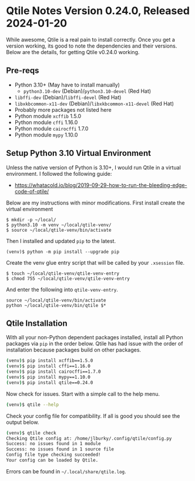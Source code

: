 # Qtile Notes Version 0.24.0, Released 2024-01-20
While awesome, Qtile is a real pain to install correctly. Once you get a version
working, its good to note the dependencies and their versions. Below are the
details, for getting Qtile v0.24.0 working.

## Pre-reqs
* Python 3.10+ (May have to install manually)  
  * `python3.10-dev` (Debian)/`python3.10-devel` (Red Hat)
* `libffi-dev` (Debian)/`libffi-devel` (Red Hat)
* `libxkbcommon-x11-dev` (Debian)/`libxkbcommon-x11-devel` (Red Hat)
* Probably more packages not listed here
* Python module `xcffib` 1.5.0
* Python module `cffi` 1.16.0
* Python module `cairocffi` 1.7.0
* Python module `mypy` 1.10.0

## Setup Python 3.10 Virtual Environment
Unless the native version of Python is 3.10+, I would run Qtile in a virtual environment. I
followed the following guide:
* https://whatacold.io/blog/2019-09-29-how-to-run-the-bleeding-edge-code-of-qtile/

Below are my instructions with minor modifications.
First install create the virtual environment
```
$ mkdir -p ~/local/
$ python3.10 -m venv ~/local/qtile-venv/
$ source ~/local/qtile-venv/bin/activate
```

Then I installed and updated `pip` to the latest.
```
(venv)$ python -m pip install --upgrade pip
```

Create the venv glue entry script that will be called by your `.xsession` file.
```
$ touch ~/local/qtile-venv/qtile-venv-entry
$ chmod 755 ~/local/qtile-venv/qtile-venv-entry
```

And enter the following into `qtile-venv-entry`.
```
source ~/local/qtile-venv/bin/activate
python ~/local/qtile-venv/bin/qtile $*
```

## Qtile Installation
With all your non-Python dependent packages installed, install all Python
packages via `pip` in the order below. Qtile has had issue with the order of
installation because packages build on other packages.

```bash
(venv)$ pip install xcffib==1.5.0
(venv)$ pip install cffi==1.16.0
(venv)$ pip install cairocffi==1.7.0
(venv)$ pip install mypy==1.10.0
(venv)$ pip install qtile==0.24.0
```

Now check for issues. Start with a simple call to the help menu.
```bash
(venv)$ qtile --help
```

Check your config file for compatibility. If all is good you should see the output below.
```bash
(venv)$ qtile check
Checking Qtile config at: /home/jlburky/.config/qtile/config.py
Success: no issues found in 1 module
Success: no issues found in 1 source file
Config file type checking succeeded!
Your config can be loaded by Qtile.
```

Errors can be found in `~/.local/share/qtile.log`.
